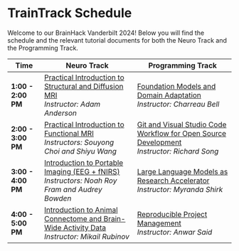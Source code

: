 # TrainTrack Schedule

Welcome to our BrainHack Vanderbilt 2024! Below you will find the schedule and the relevant tutorial documents for both the Neuro Track and the Programming Track.

| Time          | Neuro Track | Programming Track |
|---------------|-------------|-------------------|
| **1:00 - 2:00 PM** | [Practical Introduction to Structural and Diffusion MRI](#link-to-structural-MRI-document) <br> _Instructor: Adam Anderson_ | [Foundation Models and Domain Adaptation](#link-to-foundation-models-document) <br> _Instructor: Charreau Bell_ |
| **2:00 - 3:00 PM** | [Practical Introduction to Functional MRI](#link-to-functional-MRI-document) <br> _Instructors: Souyong Choi and Shiyu Wang_ | [Git and Visual Studio Code Workflow for Open Source Development](https://github.com/brainhack-vandy/git-vscode-workflow-for-open-source-development) <br> _Instructor: Richard Song_ |
| **3:00 - 4:00 PM** | [Introduction to Portable Imaging (EEG + fNIRS)](#link-to-portable-imaging-document) <br> _Instructors: Noah Roy Fram and Audrey Bowden_ | [Large Language Models as Research Accelerator](#link-to-large-language-models-document) <br> _Instructor: Myranda Shirk_ |
| **4:00 - 5:00 PM** | [Introduction to Animal Connectome and Brain-Wide Activity Data](#link-to-calcium-imaging-document) <br> _Instructor: Mikail Rubinov_ | [Reproducible Project Management](#link-to-project-management-document) <br> _Instructor: Anwar Said_ |
